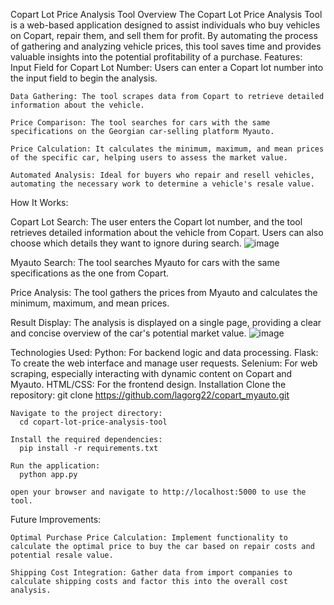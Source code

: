 Copart Lot Price Analysis Tool
Overview
The Copart Lot Price Analysis Tool is a web-based application designed to assist individuals who buy vehicles on Copart, repair them, and sell them for profit. By automating the process of gathering and analyzing vehicle prices, this tool saves time and provides valuable insights into the potential profitability of a purchase.
Features:
    Input Field for Copart Lot Number: Users can enter a Copart lot number into the input field to begin the analysis.

    Data Gathering: The tool scrapes data from Copart to retrieve detailed information about the vehicle.

    Price Comparison: The tool searches for cars with the same specifications on the Georgian car-selling platform Myauto.

    Price Calculation: It calculates the minimum, maximum, and mean prices of the specific car, helping users to assess the market value.

    Automated Analysis: Ideal for buyers who repair and resell vehicles, automating the necessary work to determine a vehicle's resale value.
How It Works:
    
  Copart Lot Search: The user enters the Copart lot number, and the tool retrieves detailed information about the vehicle from Copart.
  Users can also choose which details they want to ignore during search.
  ![image](https://github.com/user-attachments/assets/696edb97-a166-4ef7-bcdc-bfa5ad1b9ad3)


  Myauto Search: The tool searches Myauto for cars with the same specifications as the one from Copart.

  Price Analysis: The tool gathers the prices from Myauto and calculates the minimum, maximum, and mean prices.

  Result Display: The analysis is displayed on a single page, providing a clear and concise overview of the car's potential market value.
    ![image](https://github.com/user-attachments/assets/f4301419-6d25-4fac-ad89-fe2d09de9298)

Technologies Used:
    Python: For backend logic and data processing.
    Flask: To create the web interface and manage user requests.
    Selenium: For web scraping, especially interacting with dynamic content on Copart and Myauto.
    HTML/CSS: For the frontend design.
Installation
    Clone the repository:
      git clone https://github.com/lagorg22/copart_myauto.git

    Navigate to the project directory:
      cd copart-lot-price-analysis-tool

    Install the required dependencies:
      pip install -r requirements.txt

    Run the application:
      python app.py

    open your browser and navigate to http://localhost:5000 to use the tool.
    
  Future Improvements:

    Optimal Purchase Price Calculation: Implement functionality to calculate the optimal price to buy the car based on repair costs and potential resale value.

    Shipping Cost Integration: Gather data from import companies to calculate shipping costs and factor this into the overall cost analysis.
